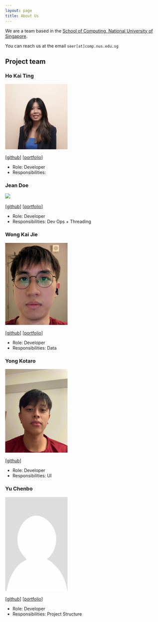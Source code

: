 ```yaml
---
layout: page
title: About Us
---
```


We are a team based in the [School of Computing, National University of Singapore](http://www.comp.nus.edu.sg).

You can reach us at the email `seer[at]comp.nus.edu.sg`

## Project team

### Ho Kai Ting

<img src="images/kaiting.png" width="200px">

[[github](https://github.com/kaitinghh)]
[[portfolio](team/kaiting.md)]

* Role: Developer
* Responsibilities: 

### Jean Doe

<img src="images/johndoe.png" width="200px">

[[github](http://github.com/johndoe)]
[[portfolio](team/yyccbb)]

* Role: Developer
* Responsibilities: Dev Ops + Threading

### Wong Kai Jie

<img src="images/wongkj12.jpg" width="200px">

[[github](http://github.com/wongkj12)] [[portfolio](team/wongkj12.md)]

* Role: Developer
* Responsibilities: Data

### Yong Kotaro

<img src="images/yongkotaro.png" width="200px">

[[github](http://github.com/yongkotaro)]

* Role: Developer
* Responsibilities: UI

### Yu Chenbo

<img src="images/yyccbb.png" width="200px">

[[github](http://github.com/yyccbb)]
[[portfolio](team/yyccbb)]

* Role: Developer
* Responsibilities: Project Structure
